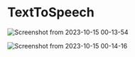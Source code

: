 # TextToSpeech
![Screenshot from 2023-10-15 00-13-54](https://github.com/Anudeep02/TextToSpeech/assets/74246826/107c444b-ee69-4d3d-931b-905710e98285)

![Screenshot from 2023-10-15 00-14-16](https://github.com/Anudeep02/TextToSpeech/assets/74246826/818d53a1-bd79-43af-9ec8-edb6f479f67d)
